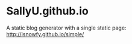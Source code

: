 # SallyU.github.io
A static blog generator with a single static page: http://isnowfy.github.io/simple/ 
